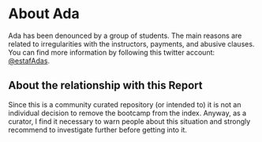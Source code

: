 # About Ada

Ada has been denounced by a group of students. The main reasons are related to irregularities with the instructors, payments, and abusive clauses. You can find more information by following this twitter account: [@estafAdas](https://twitter.com/estaf4das).

## About the relationship with this Report

Since this is a community curated repository (or intended to) it is not an individual decision to remove the bootcamp from the index. Anyway, as a curator, I find it necessary to warn people about this situation and strongly recommend to investigate further before getting into it.
